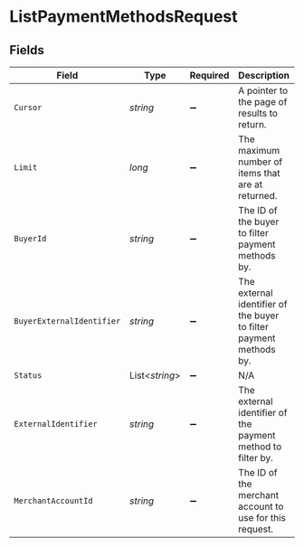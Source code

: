 # ListPaymentMethodsRequest


## Fields

| Field                                                              | Type                                                               | Required                                                           | Description                                                        | Example                                                            |
| ------------------------------------------------------------------ | ------------------------------------------------------------------ | ------------------------------------------------------------------ | ------------------------------------------------------------------ | ------------------------------------------------------------------ |
| `Cursor`                                                           | *string*                                                           | :heavy_minus_sign:                                                 | A pointer to the page of results to return.                        | ZXhhbXBsZTE                                                        |
| `Limit`                                                            | *long*                                                             | :heavy_minus_sign:                                                 | The maximum number of items that are at returned.                  | 20                                                                 |
| `BuyerId`                                                          | *string*                                                           | :heavy_minus_sign:                                                 | The ID of the buyer to filter payment methods by.                  | fe26475d-ec3e-4884-9553-f7356683f7f9                               |
| `BuyerExternalIdentifier`                                          | *string*                                                           | :heavy_minus_sign:                                                 | The external identifier of the buyer to filter payment methods by. | buyer-12345                                                        |
| `Status`                                                           | List<*string*>                                                     | :heavy_minus_sign:                                                 | N/A                                                                |                                                                    |
| `ExternalIdentifier`                                               | *string*                                                           | :heavy_minus_sign:                                                 | The external identifier of the payment method to filter by.        | payment-method-12345                                               |
| `MerchantAccountId`                                                | *string*                                                           | :heavy_minus_sign:                                                 | The ID of the merchant account to use for this request.            | default                                                            |